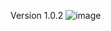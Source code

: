 Version 1.0.2
![image](https://github.com/user-attachments/assets/b7911555-df7e-446c-a1e1-fa5542b0ca58)
